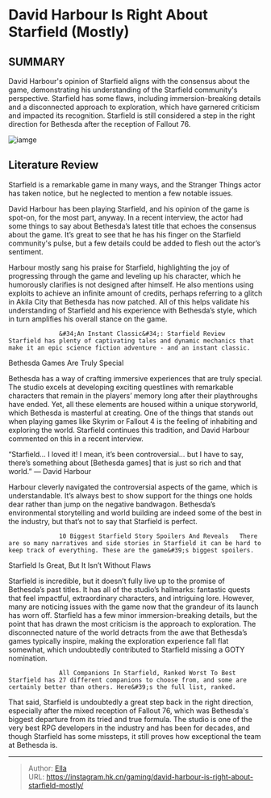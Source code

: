 # David Harbour Is Right About Starfield (Mostly)


## SUMMARY 



  David Harbour&#39;s opinion of Starfield aligns with the consensus about the game, demonstrating his understanding of the Starfield community&#39;s perspective.   Starfield has some flaws, including immersion-breaking details and a disconnected approach to exploration, which have garnered criticism and impacted its recognition.   Starfield is still considered a step in the right direction for Bethesda after the reception of Fallout 76.  

![iamge](https://static1.srcdn.com/wordpress/wp-content/uploads/2023/11/_1-david-harbour-is-right-about-starfield-mostly.jpg)

## Literature Review

Starfield is a remarkable game in many ways, and the Stranger Things actor has taken notice, but he neglected to mention a few notable issues.




David Harbour has been playing Starfield, and his opinion of the game is spot-on, for the most part, anyway. In a recent interview, the actor had some things to say about Bethesda’s latest title that echoes the consensus about the game. It’s great to see that he has his finger on the Starfield community&#39;s pulse, but a few details could be added to flesh out the actor’s sentiment.




Harbour mostly sang his praise for Starfield, highlighting the joy of progressing through the game and leveling up his character, which he humorously clarifies is not designed after himself. He also mentions using exploits to achieve an infinite amount of credits, perhaps referring to a glitch in Akila City that Bethesda has now patched. All of this helps validate his understanding of Starfield and his experience with Bethesda’s style, which in turn amplifies his overall stance on the game.

                  &#34;An Instant Classic&#34;: Starfield Review   Starfield has plenty of captivating tales and dynamic mechanics that make it an epic science fiction adventure - and an instant classic.   


 Bethesda Games Are Truly Special 
         

Bethesda has a way of crafting immersive experiences that are truly special. The studio excels at developing exciting questlines with remarkable characters that remain in the players’ memory long after their playthroughs have ended. Yet, all these elements are housed within a unique storyworld, which Bethesda is masterful at creating. One of the things that stands out when playing games like Skyrim or Fallout 4 is the feeling of inhabiting and exploring the world. Starfield continues this tradition, and David Harbour commented on this in a recent interview.






“Starfield… I loved it! I mean, it’s been controversial… but I have to say, there’s something about [Bethesda games] that is just so rich and that world.” — David Harbour




Harbour cleverly navigated the controversial aspects of the game, which is understandable. It’s always best to show support for the things one holds dear rather than jump on the negative bandwagon. Bethesda’s environmental storytelling and world building are indeed some of the best in the industry, but that’s not to say that Starfield is perfect.

                  10 Biggest Starfield Story Spoilers And Reveals   There are so many narratives and side stories in Starfield it can be hard to keep track of everything. These are the game&#39;s biggest spoilers.   



 Starfield Is Great, But It Isn’t Without Flaws 
          




Starfield is incredible, but it doesn’t fully live up to the promise of Bethesda’s past titles. It has all of the studio’s hallmarks: fantastic quests that feel impactful, extraordinary characters, and intriguing lore. However, many are noticing issues with the game now that the grandeur of its launch has worn off. Starfield has a few minor immersion-breaking details, but the point that has drawn the most criticism is the approach to exploration. The disconnected nature of the world detracts from the awe that Bethesda’s games typically inspire, making the exploration experience fall flat somewhat, which undoubtedly contributed to Starfield missing a GOTY nomination.


 

                  All Companions In Starfield, Ranked Worst To Best   Starfield has 27 different companions to choose from, and some are certainly better than others. Here&#39;s the full list, ranked.   




That said, Starfield is undoubtedly a great step back in the right direction, especially after the mixed reception of Fallout 76, which was Bethesda&#39;s biggest departure from its tried and true formula. The studio is one of the very best RPG developers in the industry and has been for decades, and though Starfield has some missteps, it still proves how exceptional the team at Bethesda is.



---

> Author: [Ella](https://instagram.hk.cn/)  
> URL: https://instagram.hk.cn/gaming/david-harbour-is-right-about-starfield-mostly/  

